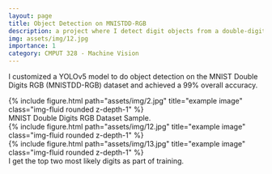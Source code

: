 ```yaml
---
layout: page
title: Object Detection on MNISTDD-RGB
description: a project where I detect digit objects from a double-digit dataset.
img: assets/img/12.jpg
importance: 1
category: CMPUT 328 - Machine Vision
---
```

I customized a YOLOv5 model to do object detection on the MNIST Double Digits RGB (MNISTDD-RGB) dataset and achieved a 99% overall accuracy.

<div class="row justify-content-sm-center">
    <div class="col-sm-8 mt-3 mt-md-0">
        {% include figure.html path="assets/img/2.jpg" title="example image" class="img-fluid rounded z-depth-1" %}
    </div>
</div>
<div class="caption">
    MNIST Double Digits RGB Dataset Sample.
</div>
<div class="row justify-content-md-center">
    <div class="col-3 mt-3 mt-md-0">
        {% include figure.html path="assets/img/12.jpg" title="example image" class="img-fluid rounded z-depth-1" %}
    </div>
    <div class="col-3 mt-3 mt-md-0">
        {% include figure.html path="assets/img/13.jpg" title="example image" class="img-fluid rounded z-depth-1" %}
    </div>
</div>
<div class="caption">
    I get the top two most likely digits as part of training.
</div>

